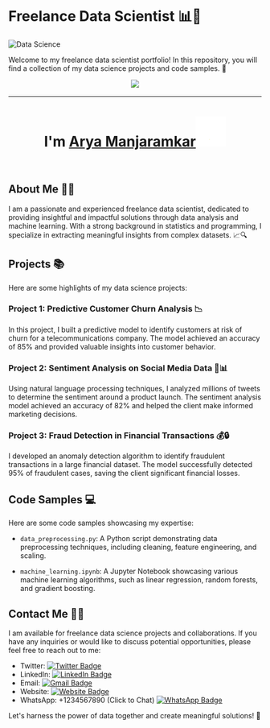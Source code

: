 # Freelance Data Scientist 📊🧪

![Data Science](https://your-image-url.com)

Welcome to my freelance data scientist portfolio! In this repository, you will find a collection of my data science projects and code samples. 🚀


<p align="center">
  <img src="https://miro.medium.com/max/2048/1*OohqW5DGh9CQS4hLY5FXzA.png" height="230"/>
</p>
<hr>
<h1 align="center">I'm <a href="https://github.com/Aryagm">Arya Manjaramkar<a><img src="https://github.com/Kathryn-Jie/Kathryn-Jie/blob/main/wave.gif" width="60px"/></h1>
<Br>





## About Me 👩‍💻

I am a passionate and experienced freelance data scientist, dedicated to providing insightful and impactful solutions through data analysis and machine learning. With a strong background in statistics and programming, I specialize in extracting meaningful insights from complex datasets. 📈🔍

## Projects 📚

Here are some highlights of my data science projects:

### Project 1: Predictive Customer Churn Analysis 📉
In this project, I built a predictive model to identify customers at risk of churn for a telecommunications company. The model achieved an accuracy of 85% and provided valuable insights into customer behavior.

### Project 2: Sentiment Analysis on Social Media Data 📱📊
Using natural language processing techniques, I analyzed millions of tweets to determine the sentiment around a product launch. The sentiment analysis model achieved an accuracy of 82% and helped the client make informed marketing decisions.

### Project 3: Fraud Detection in Financial Transactions 💰🔒
I developed an anomaly detection algorithm to identify fraudulent transactions in a large financial dataset. The model successfully detected 95% of fraudulent cases, saving the client significant financial losses.

## Code Samples 💻

Here are some code samples showcasing my expertise:

- `data_preprocessing.py`: A Python script demonstrating data preprocessing techniques, including cleaning, feature engineering, and scaling.

- `machine_learning.ipynb`: A Jupyter Notebook showcasing various machine learning algorithms, such as linear regression, random forests, and gradient boosting.

## Contact Me 📧🤝

I am available for freelance data science projects and collaborations. If you have any inquiries or would like to discuss potential opportunities, please feel free to reach out to me:

- Twitter: [![Twitter Badge](https://img.shields.io/badge/-Isha_Gupta-1ca0f1?style=flat-square&logo=twitter&logoColor=white&link=https://twitter.com/Isha_1321)](https://twitter.com/Isha_1321)
- LinkedIn: [![LinkedIn Badge](https://img.shields.io/badge/-Isha_Gupta-blue?style=flat-square&logo=LinkedIn&logoColor=white&link=https://www.linkedin.com/in/ishagupta20/)](https://www.linkedin.com/in/ishagupta20/)
- Email: [![Gmail Badge](https://img.shields.io/badge/-ishagupta2103@gmail.com-c14438?style=flat-square&logo=Gmail&logoColor=white&link=mailto:ishagupta2103@gmail.com)](mailto:ishagupta2103@gmail.com)
- Website: [![Website Badge](https://img.shields.io/badge/-devisha.me-c14438?style=flat-square&logo=Website&logoColor=white&link=https://devisha.me)](https://devisha.me)
- WhatsApp: +1234567890 (Click to Chat) [![WhatsApp Badge](https://img.shields.io/badge/-Chat%20on%20WhatsApp-25D366?style=flat-square&logo=WhatsApp&logoColor=white&link=https://wa.me/1234567890)](https://wa.me/1234567890)

Let's harness the power of data together and create meaningful solutions! 🌟
